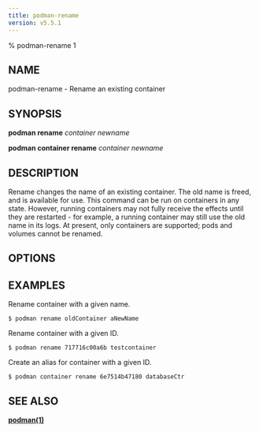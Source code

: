 ```yaml
---
title: podman-rename
version: v5.5.1
---
```


% podman-rename 1

## NAME
podman\-rename - Rename an existing container

## SYNOPSIS
**podman rename** *container* *newname*

**podman container rename** *container* *newname*

## DESCRIPTION
Rename changes the name of an existing container.
The old name is freed, and is available for use.
This command can be run on containers in any state.
However, running containers may not fully receive the effects until they are restarted - for example, a running container may still use the old name in its logs.
At present, only containers are supported; pods and volumes cannot be renamed.

## OPTIONS

## EXAMPLES

Rename container with a given name.
```
$ podman rename oldContainer aNewName
```

Rename container with a given ID.
```
$ podman rename 717716c00a6b testcontainer
```

Create an alias for container with a given ID.
```
$ podman container rename 6e7514b47180 databaseCtr
```

## SEE ALSO
**[podman(1)](podman.1.md)**
